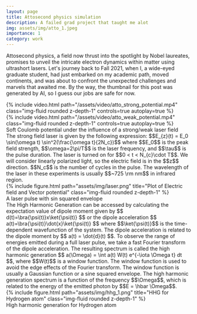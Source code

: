 ```yaml
---
layout: page
title: Attosecond physics simulation
description: A failed grad project that taught me alot
img: assets/img/atto_1.jpeg
importance: 1
category: work
---
```


Attosecond physics, a field now thrust into the spotlight by Nobel laureates, promises to unveil the intricate electron dynamics within matter using ultrashort lasers. Let's journey back to Fall 2021, when I, a wide-eyed graduate student, had just embarked on my academic path, moved continents, and was about to confront the unexpected challenges and marvels that awaited me. By the way, the thumbnail for this post was generated by AI, so I guess our
jobs are safe for now.

<div class="row">
    <div class="col-sm mt-3 mt-md-0">
        {% include video.html path="/assets/video/atto_strong_potential.mp4" class="img-fluid rounded z-depth-1" controls=true autoplay=true %}
    </div>
    <div class="col-sm mt-3 mt-md-0">
        {% include video.html path="/assets/video/atto_weak_potential.mp4" class="img-fluid rounded z-depth-1" controls=true autoplay=true %}
    </div>
</div>
<div class="caption">
    Soft Coulomb potential under the influence of a strong/weak laser field
</div>
The strong field laser is given by the following expression: $$E_{z}(t) = E_0 \sin(\omega t) \sin^2(\frac{\omega t}{2N_c})$$ where $$E_0$$ is the peak field strength, $$\omega=2\pi/T$$ is the laser frequency, and $$\tau$$ is the pulse duration. The laser is turned on for $$0 < t < N_{c}\cdot T$$. We will consider linearly polarized light, so the electric field is in the $$z$$ direction. $$N_c$$ is the number of cycles in the pulse. The wavelength of the laser in these experiments is usually $$~725 \rm nm$$ in infrared region.
<div class="row">
    <div class="col-sm mt-3 mt-md-0">
        {% include figure.html path="assets/img/laser.png" title="Plot of Electric field and Vector potential" class="img-fluid rounded z-depth-1" %}
    </div>
</div>
<div class="caption">
    A laser pulse with sin squared envelope
</div>
The High Harmonic Generation can be accessed by calculating the expectation value of dipole moment given by $$ d(t)=\bra{\psi(t)}x\ket{\psi(t)} $$ or the dipole acceleration
$$ a(t)=\bra{\psi(t)}\dot{x}\ket{\psi(t)} $$ where $$\ket{\psi(t)}$$ is the time-dependent wavefunction of the system. The dipole acceleration is related to the dipole moment by $$ a(t) = \dot{d}(t) $$. To observe the range of energies emitted during a full laser pulse, we take a fast Fourier transform of the dipole acceleration. The resulting spectrum is called the high harmonic generation $$ a(\Omega) = \int a(t) W(t) e^{-\iota \Omega t} dt $$, where $$W(t)$$ is a window function. The window function is used to avoid the edge effects of the Fourier transform. The window function is usually a Gaussian function or a sine squared envelope. The high harmonic generation spectrum is a function of the frequency $$\Omega$$, which is related to the energy of the emitted photon by $$E = \hbar \Omega$$.
<div class="row">
    <div class="col-sm mt-3 mt-md-0">
        {% include figure.html path="assets/img/hhg_1.png" title="HHG for Hydrogen atom" class="img-fluid rounded z-depth-1" %}
    </div>
</div>
<div class="caption">
    High harmonic generation for Hydrogen atom
</div>
